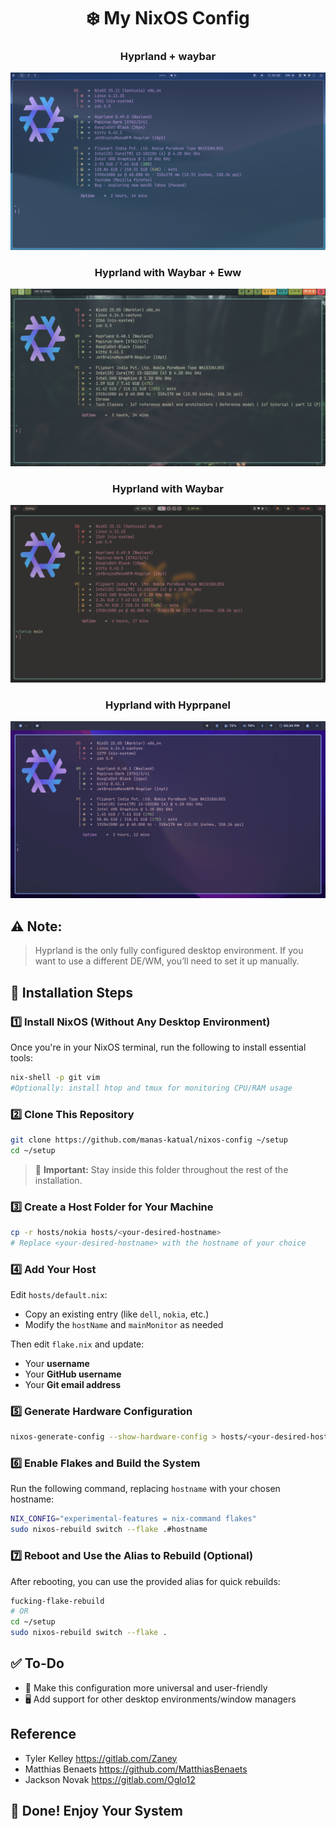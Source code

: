 <div align="center">

# ❄️ My NixOS Config

### Hyprland + waybar

![Waybar Macos style Screenshot](./assets/waybar-macos.png)

### Hyprland with Waybar + Eww

![Waybar Screenshot](./assets/waybar-oglo.png)

### Hyprland with Waybar

![Waybar Alternate Screenshot](./assets/waybar-jerry.png)

### Hyprland with Hyprpanel

![Hyprpanel Screenshot](./assets/hyprpanel.png)

</div>

## ⚠️ Note:

> Hyprland is the only fully configured desktop environment. If you want to use
> a different DE/WM, you’ll need to set it up manually.

## 🚀 Installation Steps

### 1️⃣ Install NixOS (Without Any Desktop Environment)

Once you're in your NixOS terminal, run the following to install essential
tools:

```bash
nix-shell -p git vim
#Optionally: install htop and tmux for monitoring CPU/RAM usage
```

### 2️⃣ Clone This Repository

```bash
git clone https://github.com/manas-katual/nixos-config ~/setup 
cd ~/setup
```

> 📌 **Important:** Stay inside this folder throughout the rest of the
> installation.

### 3️⃣ Create a Host Folder for Your Machine

```bash
cp -r hosts/nokia hosts/<your-desired-hostname>
# Replace <your-desired-hostname> with the hostname of your choice
```

### 4️⃣ Add Your Host

Edit `hosts/default.nix`:

- Copy an existing entry (like `dell`, `nokia`, etc.)
- Modify the `hostName` and `mainMonitor` as needed

Then edit `flake.nix` and update:

- Your **username**
- Your **GitHub username**
- Your **Git email address**

### 5️⃣ Generate Hardware Configuration

```bash
nixos-generate-config --show-hardware-config > hosts/<your-desired-hostname>/hardware-configuration.nix
```

### 6️⃣ Enable Flakes and Build the System

Run the following command, replacing `hostname` with your chosen hostname:

```bash
NIX_CONFIG="experimental-features = nix-command flakes"
sudo nixos-rebuild switch --flake .#hostname
```

### 7️⃣ Reboot and Use the Alias to Rebuild (Optional)

After rebooting, you can use the provided alias for quick rebuilds:

```bash
fucking-flake-rebuild
# OR
cd ~/setup 
sudo nixos-rebuild switch --flake .
```

## ✅ To-Do

- 🔄 Make this configuration more universal and user-friendly
- 🖥️ Add support for other desktop environments/window managers

## Reference

- Tyler Kelley https://gitlab.com/Zaney
- Matthias Benaets https://github.com/MatthiasBenaets
- Jackson Novak https://gitlab.com/Oglo12

## 🎉 Done! Enjoy Your System
